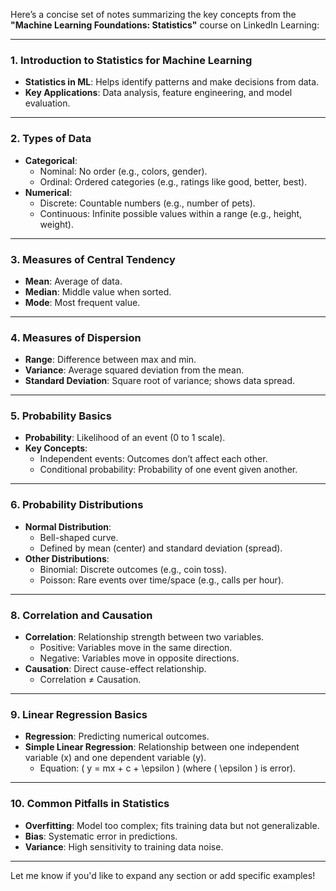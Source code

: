 Here’s a concise set of notes summarizing the key concepts from the **"Machine Learning Foundations: Statistics"** course on LinkedIn Learning:

---

### **1. Introduction to Statistics for Machine Learning**
- **Statistics in ML**: Helps identify patterns and make decisions from data.
- **Key Applications**: Data analysis, feature engineering, and model evaluation.

---

### **2. Types of Data**
- **Categorical**:
  - Nominal: No order (e.g., colors, gender).
  - Ordinal: Ordered categories (e.g., ratings like good, better, best).
- **Numerical**:
  - Discrete: Countable numbers (e.g., number of pets).
  - Continuous: Infinite possible values within a range (e.g., height, weight).

---

### **3. Measures of Central Tendency**
- **Mean**: Average of data.
- **Median**: Middle value when sorted.
- **Mode**: Most frequent value.

---

### **4. Measures of Dispersion**
- **Range**: Difference between max and min.
- **Variance**: Average squared deviation from the mean.
- **Standard Deviation**: Square root of variance; shows data spread.

---

### **5. Probability Basics**
- **Probability**: Likelihood of an event (0 to 1 scale).
- **Key Concepts**:
  - Independent events: Outcomes don’t affect each other.
  - Conditional probability: Probability of one event given another.

---

### **6. Probability Distributions**
- **Normal Distribution**:
  - Bell-shaped curve.
  - Defined by mean (center) and standard deviation (spread).
- **Other Distributions**:
  - Binomial: Discrete outcomes (e.g., coin toss).
  - Poisson: Rare events over time/space (e.g., calls per hour).

---

### **8. Correlation and Causation**
- **Correlation**: Relationship strength between two variables.
  - Positive: Variables move in the same direction.
  - Negative: Variables move in opposite directions.
- **Causation**: Direct cause-effect relationship.
  - Correlation ≠ Causation.

---

### **9. Linear Regression Basics**
- **Regression**: Predicting numerical outcomes.
- **Simple Linear Regression**: Relationship between one independent variable (x) and one dependent variable (y).
  - Equation: \( y = mx + c + \epsilon \) (where \( \epsilon \) is error).

---

### **10. Common Pitfalls in Statistics**
- **Overfitting**: Model too complex; fits training data but not generalizable.
- **Bias**: Systematic error in predictions.
- **Variance**: High sensitivity to training data noise.

---

Let me know if you'd like to expand any section or add specific examples!
